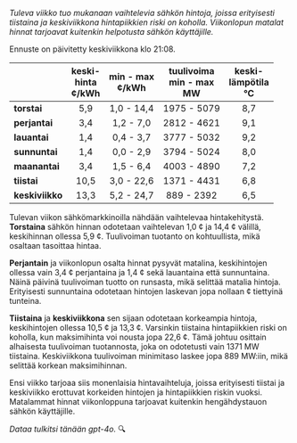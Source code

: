 *Tuleva viikko tuo mukanaan vaihtelevia sähkön hintoja, joissa erityisesti tiistaina ja keskiviikkona hintapiikkien riski on koholla. Viikonlopun matalat hinnat tarjoavat kuitenkin helpotusta sähkön käyttäjille.*

Ennuste on päivitetty keskiviikkona klo 21:08.

|           | keski-<br>hinta<br>¢/kWh | min - max<br>¢/kWh | tuulivoima<br>min - max<br>MW | keski-<br>lämpötila<br>°C |
|:----------|:----------------:|:----------------:|:-------------:|:-------------:|
| **torstai** | 5,9             | 1,0 - 14,4       | 1975 - 5079   | 8,7           |
| **perjantai** | 3,4             | 1,2 - 7,0        | 2812 - 4621   | 9,1           |
| **lauantai** | 1,4             | 0,4 - 3,7        | 3777 - 5032   | 9,2           |
| **sunnuntai** | 1,4             | 0,0 - 2,9        | 3794 - 5024   | 8,0           |
| **maanantai** | 3,4             | 1,5 - 6,4        | 4003 - 4890   | 7,2           |
| **tiistai** | 10,5            | 3,0 - 22,6       | 1371 - 4431   | 6,8           |
| **keskiviikko** | 13,3            | 5,2 - 24,7       | 889 - 2392    | 6,5           |

Tulevan viikon sähkömarkkinoilla nähdään vaihtelevaa hintakehitystä. **Torstaina** sähkön hinnan odotetaan vaihtelevan 1,0 ¢ ja 14,4 ¢ välillä, keskihinnan ollessa 5,9 ¢. Tuulivoiman tuotanto on kohtuullista, mikä osaltaan tasoittaa hintaa.

**Perjantain** ja viikonlopun osalta hinnat pysyvät matalina, keskihintojen ollessa vain 3,4 ¢ perjantaina ja 1,4 ¢ sekä lauantaina että sunnuntaina. Näinä päivinä tuulivoiman tuotto on runsasta, mikä selittää matalia hintoja. Erityisesti sunnuntaina odotetaan hintojen laskevan jopa nollaan ¢ tiettyinä tunteina.

**Tiistaina** ja **keskiviikkona** sen sijaan odotetaan korkeampia hintoja, keskihintojen ollessa 10,5 ¢ ja 13,3 ¢. Varsinkin tiistaina hintapiikkien riski on koholla, kun maksimihinta voi nousta jopa 22,6 ¢. Tämä johtuu osittain alhaisesta tuulivoiman tuotannosta, joka on odotetusti vain 1371 MW tiistaina. Keskiviikkona tuulivoiman minimitaso laskee jopa 889 MW:iin, mikä selittää korkean maksimihinnan.

Ensi viikko tarjoaa siis monenlaisia hintavaihteluja, joissa erityisesti tiistai ja keskiviikko erottuvat korkeiden hintojen ja hintapiikkien riskin vuoksi. Matalammat hinnat viikonloppuna tarjoavat kuitenkin hengähdystauon sähkön käyttäjille.

*Dataa tulkitsi tänään gpt-4o.* 🔍
